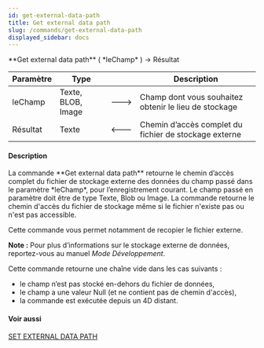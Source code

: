 ```yaml
---
id: get-external-data-path
title: Get external data path
slug: /commands/get-external-data-path
displayed_sidebar: docs
---
```


<!--REF #_command_.Get external data path.Syntax-->**Get external data path** ( *leChamp* ) -> Résultat<!-- END REF-->
<!--REF #_command_.Get external data path.Params-->
| Paramètre | Type |  | Description |
| --- | --- | --- | --- |
| leChamp | Texte, BLOB, Image | &#x1F852; | Champ dont vous souhaitez obtenir le lieu de stockage |
| Résultat | Texte | &#x1F850; | Chemin d’accès complet du fichier de stockage externe |

<!-- END REF-->

#### Description 

<!--REF #_command_.Get external data path.Summary-->La commande **Get external data path** retourne le chemin d’accès complet du fichier de stockage externe des données du champ passé dans le paramètre *leChamp*, pour l’enregistrement courant.<!-- END REF--> Le champ passé en paramètre doit être de type Texte, Blob ou Image. La commande retourne le chemin d'accès du fichier de stockage même si le fichier n'existe pas ou n'est pas accessible.

Cette commande vous permet notamment de recopier le fichier externe.

**Note :** Pour plus d’informations sur le stockage externe de données, reportez-vous au manuel *Mode Développement*.

 Cette commande retourne une chaîne vide dans les cas suivants :

* le champ n’est pas stocké en-dehors du fichier de données,
* le champ a une valeur Null (et ne contient pas de chemin d'accès),
* la commande est exécutée depuis un 4D distant.

#### Voir aussi 

[SET EXTERNAL DATA PATH](set-external-data-path.md)  